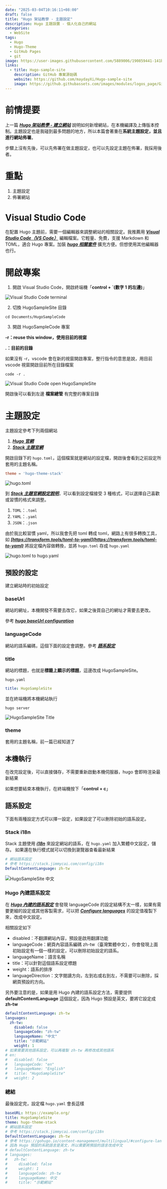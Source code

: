 ```yaml
---
date: "2025-03-04T10:16:11+08:00"
draft: false
title: "Hugo 架站教學 - 主題設定"
description: Hugo 主題設置 - 個人化自己的網站
categories:
  - WebSite
tags:
  - Hugo
  - Hugo-Theme
  - GitHub Pages
  - git
image: https://user-images.githubusercontent.com/5889006/190859441-141b5f81-8483-40d2-bd96-ebf85616a46d.png
links:
  - title: Hugo-sample-site
    description: GitHub 專案源始碼
    website: https://github.com/maydayXi/Hugo-sample-site
    image: https://github.githubassets.com/images/modules/logos_page/GitHub-Mark.png
---
```


# 前情提要

上一篇 **_[Hugo 架站教學 - 建立網站](/posts/hugo-new-site-tutorial)_** 說明如何新增網站，在本機編譯及上傳版本控制。主題設定也是我碰到最多問題的地方，所以本篇會著重在**系統主題設定，並且進行網站佈署**。

步驟上沒有先後，可以先佈署在做主題設定，也可以先設定主題在佈署，我採用後者。

# 重點

1. 主題設定
2. 佈署網站

# Visual Studio Code

在配置 Hugo 主題前，需要一個編輯器來調整網站的相關設定。我推薦用 **_[Visual Studio Code（VS Code）](https://code.visualstudio.com/)_** 編輯檔案。它輕量、免費，支援 Markdown 和 TOML，適合 Hugo 專案。加裝 **_[hugo 相關套件](https://gohugo.io/tools/editors/)_** 擴充方便。但想使用其他編輯器也行。

# 開啟專案

1. 開啟 Visual Studio Code，開啟終端機「**control + `(數字 1 的左邊)**」

![Visual Studio Code terminal](vscode-terninal.png)

2. 切換 HugoSampleSite 目錄

```shell
cd Documents/HugoSampleCode
```

3. 開啟 HugoSampleCode 專案

**-r：reuse this window，使用目前的視窗**

**.：目前的目錄**

如果沒有 -r，vscode 會在新的視窗開啟專案，整行指令的意思是說，用目前 vscode 視窗開啟目前所在目錄檔案

```shell
code -r .
```

![Visual Studio Code open HugoSampleSite](vscode-open-hugo-sample-site.png)

開啟後可以看到左邊 **檔案總管** 有完整的專案目錄

# 主題設定

主題設定參考下列兩個網站

1. **_[Hugo 官網](https://gohugo.io/)_**
2. **_[Stack 主題官網](https://stack.jimmycai.com/config/)_**

開啟目錄下的 `hugo.toml`，這個檔案就是網站的設定檔，開啟後會看到之前設定所套用的主題名稱。

```toml
theme = 'hugo-theme-stack'
```

![hugo.toml](hugo.toml.png)

到 **_[Stack 主題官網設定說明](https://stack.jimmycai.com/config/)_**，可以看到設定檔接受 3 種格式，可以選擇自己喜歡或習慣的格式來調整。

1. `TOML`：`.toml`
2. `YAML`：`.yaml`
3. `JSON`：`.json`

由於我比較習慣 yaml，所以我會先把 toml 轉成 toml，網路上有很多轉換工具，如 **_[https://transform.tools/toml-to-yaml](https://transform.tools/toml-to-yaml)_** 將設定檔內容做轉換，並將 `hugo.toml` 存成 `hugo.yaml`

![hugo.toml to hugo.yaml](toml-to-yaml.png)

## 預設的設定

建立網站時的初始設定

### baseUrl

網站的網址，本機開發不需要去改它，如果之後買自己的網址才需要去更改。

參考 **_[hugo baseUrl configuration](https://gohugo.io/getting-started/configuration/#baseurl)_**

### languageCode

網站的語系編碼，這個下面的設定會調整。參考 **_[語系設定](#語系設定)_**

### title

網站的標題，也就是**標籤上顯示的標題**，這邊改成 HugoSampleSite。

`hugo.yaml`

```yaml
title: HugoSampleSite
```

並在終端機將本機網站執行

```shell
hugo server
```

![HugoSampleSite Title](hugo-sample-site-title.png)

### theme

套用的主題名稱，前一篇已經知道了

## 本機執行

在改完設定後，可以直接儲存，不需要重新啟動本機伺服器，hugo 會即時渲染最新結果

如果想要結束本機執行，在終端機按下「**control + c**」

## 語系設定

下面有兩種設定方式可以擇一設定，如果設定了可以刪除初始的語系設定。

### Stack i18n

Stack 主題使用 **_[i18n](https://stack.jimmycai.com/config/i18n)_** 來設定網站的語系，在 `hugo.yaml` 加入繁體中文設定，儲存。
如果還在執行模式就可以切換到瀏覽器查看最新結果

```yaml
# 網站語系設定
# 參考 https://stack.jimmycai.com/config/i18n
DefaultContentLanguage: zh-tw
```

![HugoSampleSite 中文](hugo-sample-site-zh-tw.png)

### Hugo 內建語系設定

在 **_[Hugo 內建的語系設定](https://gohugo.io/content-management/multilingual/)_** 會發現 languageCode 的設定結構不太一樣，如果有需要更細的設定或其他客製需求，可以把 **_[Configure languages](https://gohugo.io/content-management/multilingual/#configure-languages)_** 的設定值複製下來，改成中文設定。

相關設定如下

- disabled：不翻譯網站內容，預設是啟用翻譯功能
- languageCode：網頁內容語系編碼 zh-tw（臺灣繁體中文），你會發現上面初始設定有一個一樣的設定，可以刪除初始設定的語系。
- languageName：語言名稱
- title：可以針對這個語系設定標題
- weight：語系的排序
- languageDirection：文字閱讀方向，左到右或右到左，不需要可以刪除，採網頁預設的方向。

另外要注意的是，如果是用 Hugo 內建的語系設定方法，需要提供 **defaultContentLanguage** 這個設定，因為 Hugo 預設是英文，要將它設定成 **zh-tw**

```yaml
defaultContentLanguage: zh-tw
languages:
  zh-tw:
    disabled: false
    languageCode: "zh-tw"
    languageName: "中文"
    title: "示範網站"
    weight: 1
# 如果需要其他語系設定，可以再複製 zh-tw 再修改成其他語系
# en:
#   disabled: false
#   languageCode: "en"
#   languageName: "English"
#   title: "HugoSampleSite"
#   weight: 2
```

### 總結

最後設定完，設定檔 `hugo.yaml` 會長這樣

```yaml
baseURL: https://example.org/
title: HugoSampleSite
theme: hugo-theme-stack
# 網站語系設定
# 參考 https://stack.jimmycai.com/config/i18n
DefaultContentLanguage: zh-tw
# 參考 https://gohugo.io/content-management/multilingual/#configure-languages
# 因為 Hugo 預設的系統語言是英文，所以需要將預設的語言改成中文
# defaultContentLanguage: zh-tw
# languages:
#   zh-tw:
#     disabled: false
#     weight: 1
#     languageCode: zh-tw
#     languageName: 中文
#     title: "示範網站"
```
